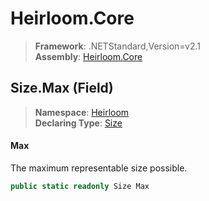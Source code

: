 # Heirloom.Core

> **Framework**: .NETStandard,Version=v2.1  
> **Assembly**: [Heirloom.Core][0]

## Size.Max (Field)

> **Namespace**: [Heirloom][0]  
> **Declaring Type**: [Size][1]

#### Max

The maximum representable size possible.

```cs
public static readonly Size Max
```

[0]: ../../../Heirloom.Core.md
[1]: ../Size.md
